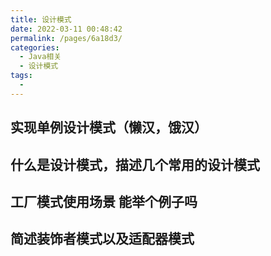 ```yaml
---
title: 设计模式
date: 2022-03-11 00:48:42
permalink: /pages/6a18d3/
categories:
  - Java相关
  - 设计模式
tags:
  - 
---
```

## 实现单例设计模式（懒汉，饿汉）
## 什么是设计模式，描述几个常用的设计模式 
## 工厂模式使用场景 能举个例子吗
## 简述装饰者模式以及适配器模式